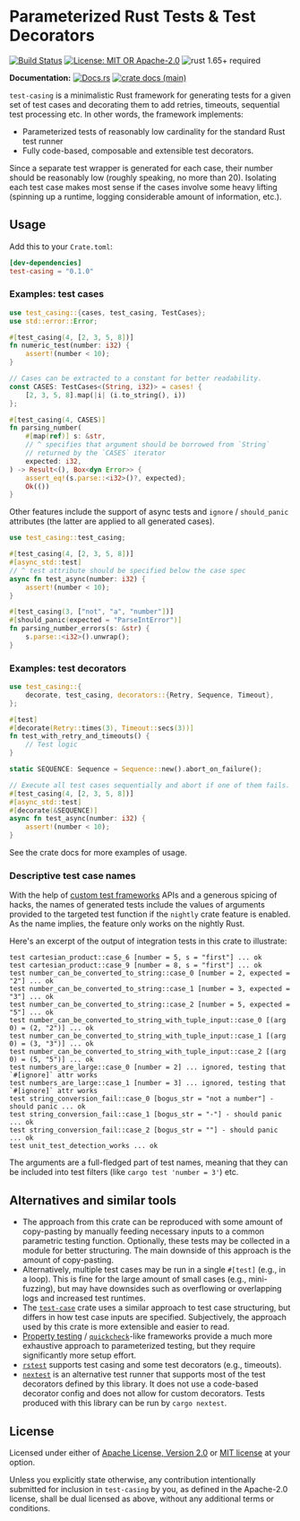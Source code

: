 # Parameterized Rust Tests & Test Decorators

[![Build Status](https://github.com/slowli/test-casing/workflows/CI/badge.svg?branch=main)](https://github.com/slowli/test-casing/actions)
[![License: MIT OR Apache-2.0](https://img.shields.io/badge/License-MIT%2FApache--2.0-blue)](https://github.com/slowli/test-casing#license)
![rust 1.65+ required](https://img.shields.io/badge/rust-1.65+-blue.svg?label=Required%20Rust)

**Documentation:** [![Docs.rs](https://docs.rs/test-casing/badge.svg)](https://docs.rs/test-casing/)
[![crate docs (main)](https://img.shields.io/badge/main-yellow.svg?label=docs)](https://slowli.github.io/test-casing/test_casing/)

`test-casing` is a minimalistic Rust framework for generating tests for a given set of test cases
and decorating them to add retries, timeouts, sequential test processing etc.
In other words, the framework implements:

- Parameterized tests of reasonably low cardinality for the standard Rust test runner
- Fully code-based, composable and extensible test decorators.

Since a separate test wrapper is generated for each case, their number should be 
reasonably low (roughly speaking, no more than 20).
Isolating each test case makes most sense if the cases involve some heavy lifting
(spinning up a runtime, logging considerable amount of information, etc.).

## Usage

Add this to your `Crate.toml`:

```toml
[dev-dependencies]
test-casing = "0.1.0"
```

### Examples: test cases

```rust
use test_casing::{cases, test_casing, TestCases};
use std::error::Error;

#[test_casing(4, [2, 3, 5, 8])]
fn numeric_test(number: i32) {
    assert!(number < 10);
}

// Cases can be extracted to a constant for better readability.
const CASES: TestCases<(String, i32)> = cases! {
    [2, 3, 5, 8].map(|i| (i.to_string(), i))
};

#[test_casing(4, CASES)]
fn parsing_number(
    #[map(ref)] s: &str,
    // ^ specifies that argument should be borrowed from `String`
    // returned by the `CASES` iterator
    expected: i32,
) -> Result<(), Box<dyn Error>> {
    assert_eq!(s.parse::<i32>()?, expected);
    Ok(())
}
```

Other features include the support of async tests and `ignore` / `should_panic`
attributes (the latter are applied to all generated cases).

```rust
use test_casing::test_casing;

#[test_casing(4, [2, 3, 5, 8])]
#[async_std::test]
// ^ test attribute should be specified below the case spec
async fn test_async(number: i32) {
    assert!(number < 10);
}

#[test_casing(3, ["not", "a", "number"])]
#[should_panic(expected = "ParseIntError")]
fn parsing_number_errors(s: &str) {
    s.parse::<i32>().unwrap();
}
```

### Examples: test decorators

```rust
use test_casing::{
    decorate, test_casing, decorators::{Retry, Sequence, Timeout},
};

#[test]
#[decorate(Retry::times(3), Timeout::secs(3))]
fn test_with_retry_and_timeouts() {
    // Test logic
}

static SEQUENCE: Sequence = Sequence::new().abort_on_failure();

// Execute all test cases sequentially and abort if one of them fails.
#[test_casing(4, [2, 3, 5, 8])]
#[async_std::test]
#[decorate(&SEQUENCE)]
async fn test_async(number: i32) {
    assert!(number < 10);
}
```

See the crate docs for more examples of usage.

### Descriptive test case names

With the help of [custom test frameworks] APIs and a generous spicing of hacks,
the names of generated tests include the values of arguments provided
to the targeted test function if the `nightly` crate feature is enabled.
As the name implies, the feature only works on the nightly Rust.

Here's an excerpt of the output of integration tests in this crate to illustrate:

```text
test cartesian_product::case_6 [number = 5, s = "first"] ... ok
test cartesian_product::case_9 [number = 8, s = "first"] ... ok
test number_can_be_converted_to_string::case_0 [number = 2, expected = "2"] ... ok
test number_can_be_converted_to_string::case_1 [number = 3, expected = "3"] ... ok
test number_can_be_converted_to_string::case_2 [number = 5, expected = "5"] ... ok
test number_can_be_converted_to_string_with_tuple_input::case_0 [(arg 0) = (2, "2")] ... ok
test number_can_be_converted_to_string_with_tuple_input::case_1 [(arg 0) = (3, "3")] ... ok
test number_can_be_converted_to_string_with_tuple_input::case_2 [(arg 0) = (5, "5")] ... ok
test numbers_are_large::case_0 [number = 2] ... ignored, testing that `#[ignore]` attr works
test numbers_are_large::case_1 [number = 3] ... ignored, testing that `#[ignore]` attr works
test string_conversion_fail::case_0 [bogus_str = "not a number"] - should panic ... ok
test string_conversion_fail::case_1 [bogus_str = "-"] - should panic ... ok
test string_conversion_fail::case_2 [bogus_str = ""] - should panic ... ok
test unit_test_detection_works ... ok
```

The arguments are a full-fledged part of test names, meaning that they can be included
into test filters (like `cargo test 'number = 3'`) etc.

## Alternatives and similar tools

- The approach from this crate can be reproduced with some amount of copy-pasting
  by manually feeding necessary inputs to a common parametric testing function.
  Optionally, these tests may be collected in a module for better structuring.
  The main downside of this approach is the amount of copy-pasting.
- Alternatively, multiple test cases may be run in a single `#[test]` (e.g., in a loop).
  This is fine for the large amount of small cases (e.g., mini-fuzzing), but may have downsides
  such as overflowing or overlapping logs and increased test runtimes.
- The [`test-case`] crate uses a similar approach to test case structuring, but differs
  in how test case inputs are specified. Subjectively, the approach used by this crate
  is more extensible and easier to read.
- [Property testing] / [`quickcheck`]-like frameworks provide a much more exhaustive approach
  to parameterized testing, but they require significantly more setup effort.
- [`rstest`] supports test casing and some test decorators (e.g., timeouts).
- [`nextest`] is an alternative test runner that supports most of the test decorators
  defined by this library. It does not use a code-based decorator config and
  does not allow for custom decorators. Tests produced with this library can be run by `cargo nextest`.

## License

Licensed under either of [Apache License, Version 2.0](LICENSE-APACHE)
or [MIT license](LICENSE-MIT) at your option.

Unless you explicitly state otherwise, any contribution intentionally submitted
for inclusion in `test-casing` by you, as defined in the Apache-2.0 license,
shall be dual licensed as above, without any additional terms or conditions.

[custom test frameworks]: https://github.com/rust-lang/rust/issues/50297
[`test-case`]: https://crates.io/crates/test-case
[Property testing]: https://crates.io/crates/proptest
[`quickcheck`]: https://crates.io/crates/quickcheck
[`rstest`]: https://crates.io/crates/rstest
[`nextest`]: https://nexte.st/
